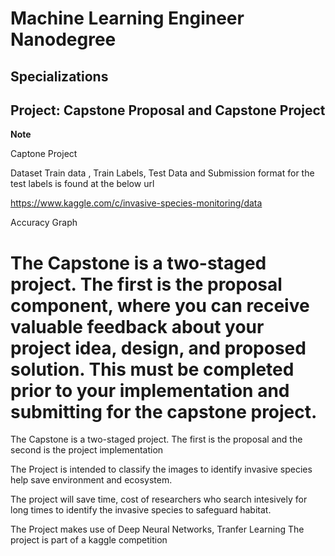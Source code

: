 # Machine Learning Engineer Nanodegree
## Specializations
## Project: Capstone Proposal and Capstone Project

**Note**

Captone Project

Dataset
Train data , Train Labels, Test Data and Submission format for the test labels is found at the below url

https://www.kaggle.com/c/invasive-species-monitoring/data


Accuracy Graph

  
  # The Capstone is a two-staged project. The first is the proposal component, where you can receive valuable feedback about your project idea, design, and proposed solution. This must be completed prior to your implementation and submitting for the capstone project. 

The Capstone is a two-staged project. The first is the proposal and the second is the project implementation 

The Project is intended to classify the images to identify invasive species help save environment and ecosystem.

The project will save time, cost of researchers who search intesively for long times to identify the invasive species to safeguard habitat.

The Project makes use of Deep Neural Networks, Tranfer Learning
The project is part of a kaggle competition


